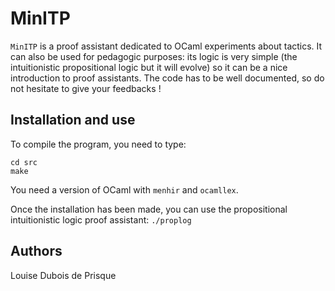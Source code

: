 # MinITP

`MinITP` is a proof assistant dedicated to OCaml experiments about tactics.
It can also be used for pedagogic purposes: its logic is very simple (the
intuitionistic propositional logic but it will evolve) so it can be a nice introduction to proof assistants.
The code has to be well documented, so do not hesitate to give your feedbacks !

## Installation and use

To compile the program, you need to type:
```
cd src
make
```
You need a version of OCaml with `menhir` and `ocamllex`. 

Once the installation has been made, you can use the
propositional intuitionistic logic proof assistant:
`./proplog` 

## Authors
Louise Dubois de Prisque
